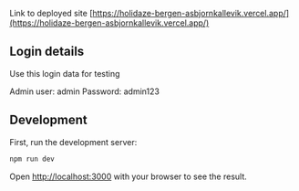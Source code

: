 Link to deployed site [https://holidaze-bergen-asbjornkallevik.vercel.app/](https://holidaze-bergen-asbjornkallevik.vercel.app/)

## Login details

Use this login data for testing

Admin user: admin
Password: admin123

## Development

First, run the development server:

```bash
npm run dev
```

Open [http://localhost:3000](http://localhost:3000) with your browser to see the result.
